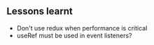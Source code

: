 ## Lessons learnt
- Don't use redux when performance is critical
- useRef must be used in event listeners?
